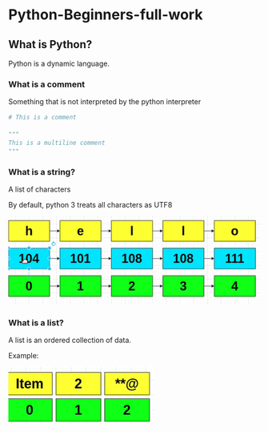 # Python-Beginners-full-work

## What is Python?

Python is a dynamic language.

### What is a comment

Something that is not interpreted by the python interpreter

```python
# This is a comment

"""
This is a multiline comment
"""
```

### What is a string?

A list of characters

By default, python 3 treats all characters as UTF8

![String](./img/img.png)

### What is a list?

A list is an ordered collection of data.

Example:

![List](./img/img_1.png)